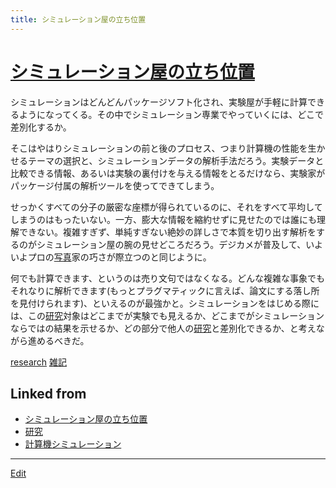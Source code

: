 ```yaml
---
title: シミュレーション屋の立ち位置
---
```

# [シミュレーション屋の立ち位置](/シミュレーション屋の立ち位置)

シミュレーションはどんどんパッケージソフト化され、実験屋が手軽に計算できるようになってくる。その中でシミュレーション専業でやっていくには、どこで差別化するか。

そこはやはりシミュレーションの前と後のプロセス、つまり計算機の性能を生かせるテーマの選択と、シミュレーションデータの解析手法だろう。実験データと比較できる情報、あるいは実験の裏付けを与える情報をとるだけなら、実験家がパッケージ付属の解析ツールを使ってできてしまう。

せっかくすべての分子の厳密な座標が得られているのに、それをすべて平均してしまうのはもったいない。一方、膨大な情報を縮約せずに見せたのでは誰にも理解できない。複雑すぎず、単純すぎない絶妙の詳しさで本質を切り出す解析をするのがシミュレーション屋の腕の見せどころだろう。デジカメが普及して、いよいよプロの[写真](/写真)家の巧さが際立つのと同じように。

何でも計算できます、というのは売り文句ではなくなる。どんな複雑な事象でもそれなりに解析できます(もっとプラグマティックに言えば、論文にする落し所を見付けられます)、といえるのが最強かと。シミュレーションをはじめる際には、この[研究](/研究)対象はどこまでが実験でも見えるか、どこまでがシミュレーションならではの結果を示せるか、どの部分で他人の[研究](/研究)と差別化できるか、と考えながら進めるべきだ。



[research](/research) [雑記](/雑記)



## Linked from

* [シミュレーション屋の立ち位置](/シミュレーション屋の立ち位置)
* [研究](/研究)
* [計算機シミュレーション](/計算機シミュレーション)


----
[Edit](https://github.com/vitroid/vitroid.github.io/edit/master/MD/シミュレーション屋の立ち位置.md)
